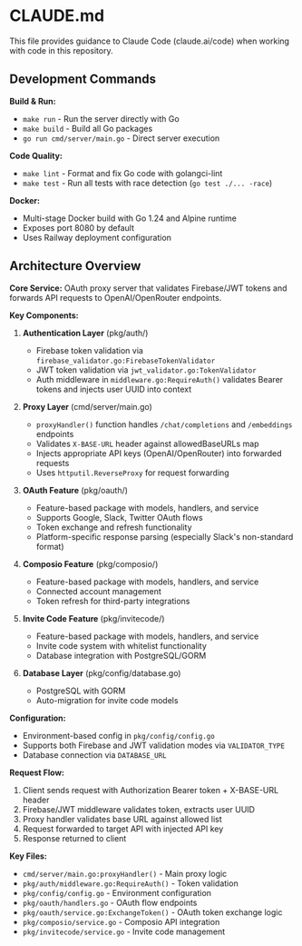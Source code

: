# CLAUDE.md

This file provides guidance to Claude Code (claude.ai/code) when working with code in this repository.

## Development Commands

**Build & Run:**
- `make run` - Run the server directly with Go
- `make build` - Build all Go packages 
- `go run cmd/server/main.go` - Direct server execution

**Code Quality:**
- `make lint` - Format and fix Go code with golangci-lint
- `make test` - Run all tests with race detection (`go test ./... -race`)

**Docker:**
- Multi-stage Docker build with Go 1.24 and Alpine runtime
- Exposes port 8080 by default
- Uses Railway deployment configuration

## Architecture Overview

**Core Service:** OAuth proxy server that validates Firebase/JWT tokens and forwards API requests to OpenAI/OpenRouter endpoints.

**Key Components:**

1. **Authentication Layer** (pkg/auth/)
   - Firebase token validation via `firebase_validator.go:FirebaseTokenValidator`
   - JWT token validation via `jwt_validator.go:TokenValidator` 
   - Auth middleware in `middleware.go:RequireAuth()` validates Bearer tokens and injects user UUID into context

2. **Proxy Layer** (cmd/server/main.go)
   - `proxyHandler()` function handles `/chat/completions` and `/embeddings` endpoints
   - Validates `X-BASE-URL` header against allowedBaseURLs map
   - Injects appropriate API keys (OpenAI/OpenRouter) into forwarded requests
   - Uses `httputil.ReverseProxy` for request forwarding

3. **OAuth Feature** (pkg/oauth/)
   - Feature-based package with models, handlers, and service
   - Supports Google, Slack, Twitter OAuth flows
   - Token exchange and refresh functionality
   - Platform-specific response parsing (especially Slack's non-standard format)

4. **Composio Feature** (pkg/composio/)
   - Feature-based package with models, handlers, and service
   - Connected account management
   - Token refresh for third-party integrations

5. **Invite Code Feature** (pkg/invitecode/)
   - Feature-based package with models, handlers, and service
   - Invite code system with whitelist functionality
   - Database integration with PostgreSQL/GORM

6. **Database Layer** (pkg/config/database.go)
   - PostgreSQL with GORM
   - Auto-migration for invite code models

**Configuration:**
- Environment-based config in `pkg/config/config.go`
- Supports both Firebase and JWT validation modes via `VALIDATOR_TYPE`
- Database connection via `DATABASE_URL`

**Request Flow:**
1. Client sends request with Authorization Bearer token + X-BASE-URL header
2. Firebase/JWT middleware validates token, extracts user UUID
3. Proxy handler validates base URL against allowed list
4. Request forwarded to target API with injected API key
5. Response returned to client

**Key Files:**
- `cmd/server/main.go:proxyHandler()` - Main proxy logic
- `pkg/auth/middleware.go:RequireAuth()` - Token validation
- `pkg/config/config.go` - Environment configuration
- `pkg/oauth/handlers.go` - OAuth flow endpoints
- `pkg/oauth/service.go:ExchangeToken()` - OAuth token exchange logic
- `pkg/composio/service.go` - Composio API integration
- `pkg/invitecode/service.go` - Invite code management